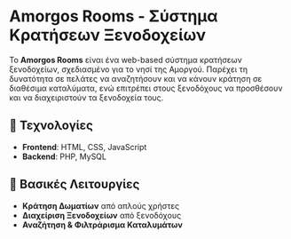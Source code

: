 # Amorgos Rooms - Σύστημα Κρατήσεων Ξενοδοχείων  

Το **Amorgos Rooms** είναι ένα web-based σύστημα κρατήσεων ξενοδοχείων, σχεδιασμένο για το νησί της Αμοργού. Παρέχει τη δυνατότητα σε πελάτες να αναζητήσουν και να κάνουν κράτηση σε διαθέσιμα καταλύματα, ενώ επιτρέπει στους ξενοδόχους να προσθέσουν και να διαχειριστούν τα ξενοδοχεία τους.  

## 🔹 Τεχνολογίες  
- **Frontend**: HTML, CSS, JavaScript  
- **Backend**: PHP, MySQL  

## 🎯 Βασικές Λειτουργίες  
- **Κράτηση Δωματίων** από απλούς χρήστες  
- **Διαχείριση Ξενοδοχείων** από ξενοδόχους  
- **Αναζήτηση & Φιλτράρισμα Καταλυμάτων**  

